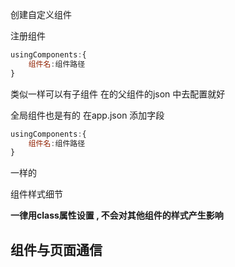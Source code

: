 创建自定义组件



注册组件

```js
usingComponents:{
    组件名:组件路径
}
```



类似一样可以有子组件  在的父组件的json 中去配置就好



全局组件也是有的  在app.json 添加字段 

```js
usingComponents:{
    组件名:组件路径
}
```

一样的





组件样式细节



**一律用class属性设置 , 不会对其他组件的样式产生影响**







## 组件与页面通信

